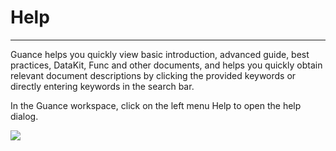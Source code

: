 # Help
---

Guance helps you quickly view basic introduction, advanced guide, best practices, DataKit, Func and other documents, and helps you quickly obtain relevant document descriptions by clicking the provided keywords or directly entering keywords in the search bar.

In the Guance workspace, click on the left menu Help to open the help dialog.

![](img/15_help_01.png)
